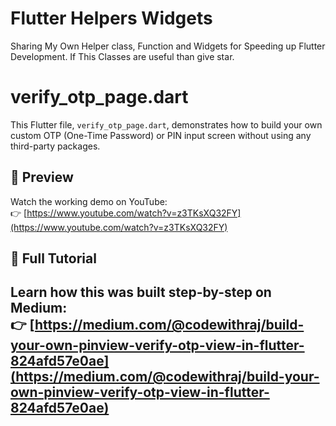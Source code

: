 # Flutter Helpers Widgets
Sharing My Own Helper class, Function and Widgets for Speeding up Flutter Development. If This Classes are useful than give star.

# verify_otp_page.dart
This Flutter file, `verify_otp_page.dart`, demonstrates how to build your own custom OTP (One-Time Password) or PIN input screen without using any third-party packages.
## 📸 Preview
Watch the working demo on YouTube:  
👉 [https://www.youtube.com/watch?v=z3TKsXQ32FY](https://www.youtube.com/watch?v=z3TKsXQ32FY)

## 📖 Full Tutorial

Learn how this was built step-by-step on Medium:  
👉 [https://medium.com/@codewithraj/build-your-own-pinview-verify-otp-view-in-flutter-824afd57e0ae](https://medium.com/@codewithraj/build-your-own-pinview-verify-otp-view-in-flutter-824afd57e0ae)
---
